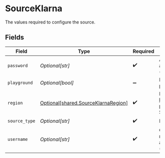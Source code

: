 # SourceKlarna

The values required to configure the source.


## Fields

| Field                                                                                                                                                                | Type                                                                                                                                                                 | Required                                                                                                                                                             | Description                                                                                                                                                          |
| -------------------------------------------------------------------------------------------------------------------------------------------------------------------- | -------------------------------------------------------------------------------------------------------------------------------------------------------------------- | -------------------------------------------------------------------------------------------------------------------------------------------------------------------- | -------------------------------------------------------------------------------------------------------------------------------------------------------------------- |
| `password`                                                                                                                                                           | *Optional[str]*                                                                                                                                                      | :heavy_check_mark:                                                                                                                                                   | A string which is associated with your Merchant ID and is used to authorize use of Klarna's APIs (https://developers.klarna.com/api/#authentication)                 |
| `playground`                                                                                                                                                         | *Optional[bool]*                                                                                                                                                     | :heavy_minus_sign:                                                                                                                                                   | Propertie defining if connector is used against playground or production environment                                                                                 |
| `region`                                                                                                                                                             | [Optional[shared.SourceKlarnaRegion]](undefined/models/shared/sourceklarnaregion.md)                                                                                 | :heavy_check_mark:                                                                                                                                                   | Base url region (For playground eu https://docs.klarna.com/klarna-payments/api/payments-api/#tag/API-URLs). Supported 'eu', 'us', 'oc'                               |
| `source_type`                                                                                                                                                        | *Optional[str]*                                                                                                                                                      | :heavy_check_mark:                                                                                                                                                   | N/A                                                                                                                                                                  |
| `username`                                                                                                                                                           | *Optional[str]*                                                                                                                                                      | :heavy_check_mark:                                                                                                                                                   | Consists of your Merchant ID (eid) - a unique number that identifies your e-store, combined with a random string (https://developers.klarna.com/api/#authentication) |